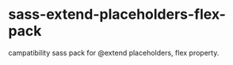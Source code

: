 # sass-extend-placeholders-flex-pack
campatibility sass pack for  @extend placeholders, flex property.
